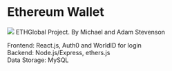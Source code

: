 # Ethereum Wallet

![](https://github.com/503stevenson/crypto_wallet/blob/main/Animation3.gif)
ETHGlobal Project.
By Michael and Adam Stevenson

Frontend: React.js, Auth0 and WorldID for login      
Backend: Node.js/Express, ethers.js      
Data Storage: MySQL
